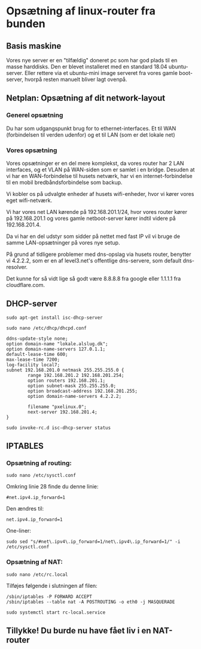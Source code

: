 # Opsætning af linux-router fra bunden

## Basis maskine
Vores nye server er en "tilfældig" doneret pc som har god plads til en masse harddisks.
Den er blevet installeret med en standard 18.04 ubuntu-server. Eller rettere via et ubuntu-mini
image serveret fra vores gamle boot-server, hvorpå resten manuelt bliver lagt ovenpå.


## Netplan: Opsætning af dit network-layout


### Generel opsætning
Du har som udgangspunkt brug for to ethernet-interfaces. Et til WAN (forbindelsen til verden udenfor) og et til LAN (som er det lokale net)


### Vores opsætning
Vores opsætninger er en del mere komplekst, da vores router har 2 LAN interfaces, og et VLAN på WAN-siden som er samlet i en bridge.
Desuden at vi har en WAN-forbindelse til husets netværk, har vi en internet-forbindelse til en mobil bredbåndsforbindelse som backup.

Vi kobler os på udvalgte enheder af husets wifi-enheder, hvor vi kører vores eget wifi-netværk.


Vi har vores net LAN kørende på 192.168.201.1/24, hvor vores router kører på 192.168.201.1
og vores gamle netboot-server kører indtil videre på 192.168.201.4.

Da vi har en del udstyr som sidder på nettet med fast IP vil vi bruge de samme LAN-opsætninger på vores nye setup.

På grund af tidligere problemer med dns-opslag via husets router, benytter vi 4.2.2.2, som er en
af level3.net's offentlige dns-servere, som default dns-resolver.

Det kunne for så vidt lige så godt være 8.8.8.8 fra google eller 1.1.1.1 fra cloudflare.com.



## DHCP-server

~~~
sudo apt-get install isc-dhcp-server
~~~

~~~
sudo nano /etc/dhcp/dhcpd.conf
~~~

~~~
ddns-update-style none;
option domain-name "lokale.alslug.dk";
option domain-name-servers 127.0.1.1;
default-lease-time 600;
max-lease-time 7200;
log-facility local7;
subnet 192.168.201.0 netmask 255.255.255.0 {
        range 192.168.201.2 192.168.201.254;
        option routers 192.168.201.1;
        option subnet-mask 255.255.255.0;
        option broadcast-address 192.168.201.255;
        option domain-name-servers 4.2.2.2;

        filename "pxelinux.0";
        next-server 192.168.201.4;
}
~~~

~~~
sudo invoke-rc.d isc-dhcp-server status
~~~

## IPTABLES

### Opsætning af routing:

~~~
sudo nano /etc/sysctl.conf
~~~

Omkring linie 28 finde du denne linie:

~~~
#net.ipv4.ip_forward=1
~~~

Den ændres til:

~~~
net.ipv4.ip_forward=1 
~~~

One-liner:
~~~
sudo sed "s/#net\.ipv4\.ip_forward=1/net\.ipv4\.ip_forward=1/" -i /etc/sysctl.conf
~~~

### Opsætning af NAT:

~~~
sudo nano /etc/rc.local
~~~

Tilføjes følgende i slutningen af filen:

~~~
/sbin/iptables -P FORWARD ACCEPT
/sbin/iptables --table nat -A POSTROUTING -o eth0 -j MASQUERADE
~~~

~~~
sudo systemctl start rc-local.service
~~~

## Tillykke! Du burde nu have fået liv i en NAT-router
